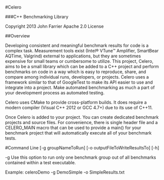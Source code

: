 #Celero

###C++ Benchmarking Library

Copyright 2013 John Farrier 
Apache 2.0 License

##Overview

Developing consistent and meaningful benchmark results for code is a complex
task. Measurement tools exist (Intel® VTune™ Amplifier, SmartBear AQTime, 
Valgrind) external to applications, but they are sometimes expensive for small 
teams or cumbersome to utilize. This project, Celero, aims to be a small 
library which can be added to a C++ project and perform benchmarks on code in 
a way which is easy to reproduce, share, and compare among individual runs, 
developers, or projects. Celero uses a framework similar to that of GoogleTest 
to make its API easier to use and integrate into a project. Make automated 
benchmarking as much a part of your development process as automated testing.

Celero uses CMake to provide cross-platform builds. It does require a modern 
compiler (Visual C++ 2012 or GCC 4.7+) due to its use of C++11.

Once Celero is added to your project. You can create dedicated benchmark 
projects and source files. For convenience, there is single header file and a 
CELERO_MAIN macro that can be used to provide a main() for your benchmark 
project that will automatically execute all of your benchmark tests.

#Command Line
<celeroOutputExecutable> [-g groupNameToRun] [-o outputFileToWriteResultsTo] [-h]

-g	Use this option to run only one benchmark group out of all benchmarks 
contained within a test executable.

Example: celeroDemo -g DemoSimple -o SimpleResults.txt

